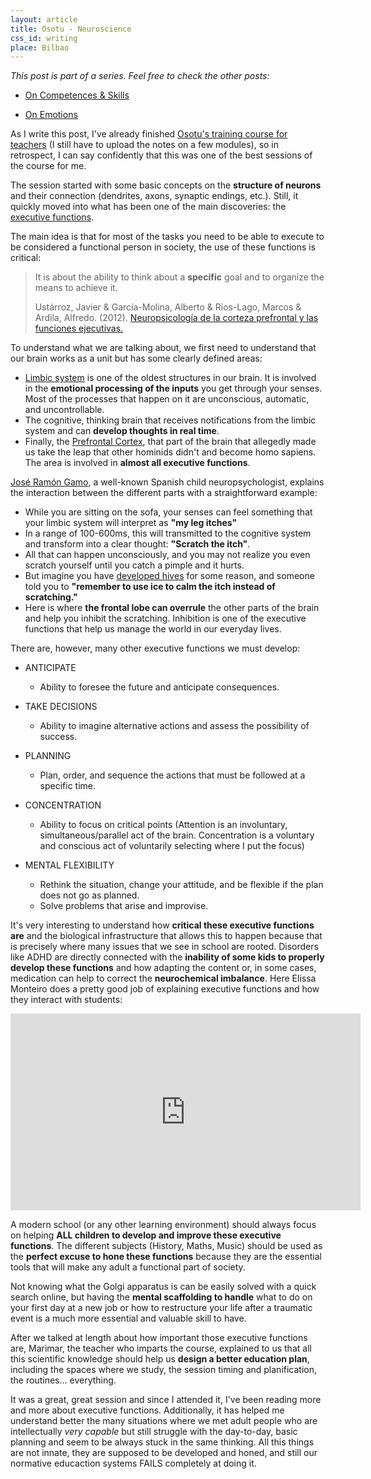 ```yaml
---
layout: article
title: Osotu - Neuroscience
css_id: writing
place: Bilbao
---
```


_This post is part of a series. Feel free to check the other posts:_

- [On Competences & Skills](https://aitor.is/writing-on/Osotu-learning-session-one)

- [On Emotions](https://aitor.is/writing-on/osotu-learning-session-two)

As I write this post, I've already finished [Osotu's training course for teachers](https://fundazioa-osotu-org.translate.goog/talleres/?_x_tr_sl=es&_x_tr_tl=en&_x_tr_hl=en-US&_x_tr_pto=wapp) (I still have to upload the notes on a few modules), so in retrospect, I can say confidently that this was one of the best sessions of the course for me.

The session started with some basic concepts on the **structure of neurons** and their connection (dendrites, axons, synaptic endings, etc.). Still, it quickly moved into what has been one of the main discoveries: the [executive functions](https://www.wikiwand.com/en/Executive_functions).

The main idea is that for most of the tasks you need to be able to execute to be considered a functional person in society, the use of these functions is critical:

> It is about the ability to think about a **specific** goal and to organize the means to achieve it.
>
> Ustárroz, Javier & García-Molina, Alberto & Rios-Lago, Marcos & Ardila, Alfredo. (2012). [Neuropsicología de la corteza prefrontal y las funciones ejecutivas.](https://www.researchgate.net/publication/266563587_Neuropsicologia_de_la_corteza_prefrontal_y_las_funciones_ejecutivas)

To understand what we are talking about, we first need to understand that our brain works as a unit but has some clearly defined areas:

- [Limbic system](https://www.wikiwand.com/en/Limbic_system) is one of the oldest structures in our brain. It is involved in the **emotional processing of the inputs** you get through your senses. Most of the processes that happen on it are unconscious, automatic, and uncontrollable.
- The cognitive, thinking brain that receives notifications from the limbic system and can **develop thoughts in real time**.
- Finally, the [Prefrontal Cortex](https://www.wikiwand.com/en/Prefrontal_cortex), that part of the brain that allegedly made us take the leap that other hominids didn't and become homo sapiens. The area is involved in **almost all executive functions**.

[José Ramón Gamo](https://integratek.es/curriculum-jose-ramon-gamo/), a well-known Spanish child neuropsychologist, explains the interaction between the different parts with a straightforward example:

- While you are sitting on the sofa, your senses can feel something that your limbic system will interpret as **"my leg itches"**
- In a range of 100-600ms, this will transmitted to the cognitive system and transform into a clear thought: **"Scratch the itch"**.
- All that can happen unconsciously, and you may not realize you even scratch yourself until you catch a pimple and it hurts.
- But imagine you have [developed hives](https://www.wikiwand.com/en/Hives) for some reason, and someone told you to **"remember to use ice to calm the itch instead of scratching."**
- Here is where **the frontal lobe can overrule** the other parts of the brain and help you inhibit the scratching. Inhibition is one of the executive functions that help us manage the world in our everyday lives.


There are, however, many other executive functions we must develop:

- ANTICIPATE
  - Ability to foresee the future and anticipate consequences.

- TAKE DECISIONS
  - Ability to imagine alternative actions and assess the possibility of success.

- PLANNING
  - Plan, order, and sequence the actions that must be followed at a specific time.

- CONCENTRATION
  - Ability to focus on critical points (Attention is an involuntary, simultaneous/parallel act of the brain. Concentration is a voluntary and conscious act of voluntarily selecting where I put the focus)

- MENTAL FLEXIBILITY
  - Rethink the situation, change your attitude, and be flexible if the plan does not go as planned.
  - Solve problems that arise and improvise.

It's very interesting to understand how **critical these executive functions are** and the biological infrastructure that allows this to happen because that is precisely where many issues that we see in school are rooted. Disorders like ADHD are directly connected with the **inability of some kids to properly develop these functions** and how adapting the content or, in some cases, medication can help to correct the **neurochemical imbalance**. Here Elissa Monteiro does a pretty good job of explaining executive functions and how they interact with students:

<iframe width="560" height="315" src="https://www.youtube.com/embed/x2r6Nq2WUFE?si=sWpOIf0n0Vqen5l2" title="YouTube video player" frameborder="0" allow="accelerometer; autoplay; clipboard-write; encrypted-media; gyroscope; picture-in-picture; web-share" referrerpolicy="strict-origin-when-cross-origin" allowfullscreen></iframe>

A modern school (or any other learning environment) should always focus on helping **ALL children to develop and improve these executive functions**. The different subjects (History, Maths, Music) should be used as the **perfect excuse to hone these functions** because they are the essential tools that will make any adult a functional part of society.

Not knowing what the Golgi apparatus is can be easily solved with a quick search online, but having the **mental scaffolding to handle** what to do on your first day at a new job or how to restructure your life after a traumatic event is a much more essential and valuable skill to have.

After we talked at length about how important those executive functions are, Marimar, the teacher who imparts the course, explained to us that all this scientific knowledge should help us **design a better education plan**, including the spaces where we study, the session timing and planification, the routines... everything.

It was a great, great session and since I attended it, I've been reading more and more about executive functions. Additionally, it has helped me understand better the many situations where we met adult people who are intellectually _very capable_ but still struggle with the day-to-day, basic planning and seem to be always stuck in the same thinking. All this things are not innate, they are supposed to be developed and honed, and still our normative educaction systems FAILS completely at doing it.
